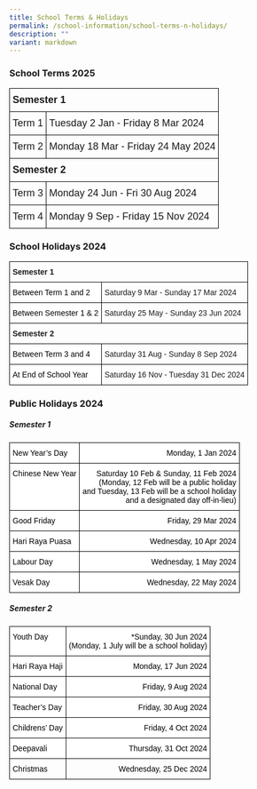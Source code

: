 ```yaml
---
title: School Terms & Holidays
permalink: /school-information/school-terms-n-holidays/
description: ""
variant: markdown
---
```

### School Terms 2025

<style type="text/css">
.tg  {border-collapse:collapse;border-spacing:0;}
.tg td{border-color:black;border-style:solid;border-width:1px;font-family:Arial, sans-serif;font-size:14px;
  overflow:hidden;padding:10px 5px;word-break:normal;}
.tg th{border-color:black;border-style:solid;border-width:1px;font-family:Arial, sans-serif;font-size:14px;
  font-weight:normal;overflow:hidden;padding:10px 5px;word-break:normal;}
.tg .tg-1wig{font-weight:bold;text-align:left;vertical-align:top}
.tg .tg-0lax{text-align:left;vertical-align:top}
</style>
<table class="tg">
<thead>
  <tr>
    <th class="tg-1wig" colspan="2"><font size="4">Semester 1</font></th>
  </tr>
</thead>
<tbody>
  <tr>
    <td class="tg-0lax"><font size="4">Term 1</font></td>
    <td class="tg-0lax"><font size="4">Tuesday 2 Jan&nbsp;- Friday 8 Mar 2024</font></td>
  </tr>
  <tr>
    <td class="tg-0lax"><font size="4">Term 2</font></td>
    <td class="tg-0lax"><font size="4">Monday 18 Mar - Friday 24 May 2024</font></td>
  </tr>
  <tr>
    <td class="tg-1wig" colspan="2"><font size="4">Semester 2</font></td>
  </tr>
  <tr>
    <td class="tg-0lax"><font size="4">Term 3</font></td>
    <td class="tg-0lax"><font size="4">Monday 24 Jun - Fri 30 Aug 2024</font></td>
  </tr>
  <tr>
    <td class="tg-0lax"><font size="4">Term 4</font></td>
    <td class="tg-0lax"><font size="4">Monday 9 Sep - Friday 15 Nov 2024</font></td>
  </tr>
</tbody>
</table>

### School Holidays 2024

<style type="text/css">
.tg  {border-collapse:collapse;border-spacing:0;}
.tg td{border-color:black;border-style:solid;border-width:1px;font-family:Arial, sans-serif;font-size:14px;
  overflow:hidden;padding:10px 5px;word-break:normal;}
.tg th{border-color:black;border-style:solid;border-width:1px;font-family:Arial, sans-serif;font-size:14px;
  font-weight:normal;overflow:hidden;padding:10px 5px;word-break:normal;}
.tg .tg-1wig{font-weight:bold;text-align:left;vertical-align:top}
.tg .tg-yst8{background-color:#FFF;text-align:left;text-decoration:underline;vertical-align:top}
.tg .tg-ktyi{background-color:#FFF;text-align:left;vertical-align:top}
</style>
<table class="tg">
<thead>
  <tr>
    <th class="tg-1wig" colspan="2">Semester 1</th>
  </tr>
</thead>
<tbody>
  <tr>
    <td class="tg-ktyi"><span style="font-weight:400;color:#000">Between Term 1 and 2</span></td>
    <td class="tg-0lax">Saturday 9 Mar - Sunday 17 Mar 2024</td>
  </tr>
  <tr>
    <td class="tg-ktyi"><span style="font-weight:400;color:#000">Between Semester 1 &amp; 2</span></td>
    <td class="tg-0lax">Saturday 25 May - Sunday 23 Jun 2024</td>
  </tr>
  <tr>
    <td class="tg-1wig" colspan="2">Semester 2</td>
  </tr>
  <tr>
    <td class="tg-ktyi"><span style="font-weight:400;color:#000">Between Term 3 and 4</span></td>
    <td class="tg-0lax">Saturday 31 Aug - Sunday 8 Sep 2024</td>
  </tr>
  <tr>
    <td class="tg-ktyi"><span style="font-weight:400;color:#000">At End of School Year</span></td>
    <td class="tg-0lax">Saturday 16 Nov - Tuesday 31 Dec 2024</td>
  </tr>
</tbody>
</table>

### Public Holidays 2024
##### Semester 1
<style type="text/css">
.tg  {border-collapse:collapse;border-spacing:0;}
.tg td{border-color:black;border-style:solid;border-width:1px;font-family:Arial, sans-serif;font-size:14px;
  overflow:hidden;padding:10px 5px;word-break:normal;}
.tg th{border-color:black;border-style:solid;border-width:1px;font-family:Arial, sans-serif;font-size:14px;
  font-weight:normal;overflow:hidden;padding:10px 5px;word-break:normal;}
.tg .tg-eelb{background-color:#FFF;text-align:right;vertical-align:top}
.tg .tg-lqy6{text-align:right;vertical-align:top}
.tg .tg-ktyi{background-color:#FFF;text-align:left;vertical-align:top}
.tg .tg-0lax{text-align:left;vertical-align:top}
</style>
  <table class="tg">
<thead>
  <tr>
    <th class="tg-ktyi"><span style="font-weight:400;color:#000">New Year’s Day</span></th>
    <th class="tg-eelb"><span style="font-weight:400;color:#000">Monday, 1 Jan 2024</span></th>
  </tr>
</thead>
<tbody>
  
  <tr>
    <td class="tg-ktyi"><span style="font-weight:400;color:#000">Chinese New Year</span></td>
    <td class="tg-eelb"><span style="font-weight:400;color:#000">Saturday 10 Feb &amp; Sunday, 11 Feb 2024<br>(Monday, 12 Feb will be a public holiday <br>and Tuesday, 13 Feb will be a school holiday <br>and a designated day off-in-lieu)</span></td></tr>
  <tr>
    <td class="tg-ktyi"><span style="font-weight:400;color:#000">Good Friday</span></td>
    <td class="tg-eelb"><span style="font-weight:400;color:#000">Friday, 29 Mar 2024</span></td>
  </tr>
  <tr>
    <td class="tg-ktyi"><span style="font-weight:400;color:#000">Hari Raya Puasa</span></td>
    <td class="tg-eelb"><span style="font-weight:400;color:#000">Wednesday, 10 Apr 2024</span></td>
  </tr>
  <tr>
    <td class="tg-ktyi"><span style="font-weight:400;color:#000">Labour Day</span></td>
    <td class="tg-eelb"><span style="font-weight:400;color:#000">Wednesday, 1 May 2024</span></td>
  </tr>
  <tr>
    <td class="tg-ktyi"><span style="font-weight:400;color:#000">Vesak Day</span></td>
    <td class="tg-eelb"><span style="font-weight:400;color:#000">Wednesday, 22 May 2024</span></td>
  </tr>
</tbody>
</table>

##### Semester 2

<style type="text/css">
.tg  {border-collapse:collapse;border-spacing:0;}
.tg td{border-color:black;border-style:solid;border-width:1px;font-family:Arial, sans-serif;font-size:14px;
  overflow:hidden;padding:10px 5px;word-break:normal;}
.tg th{border-color:black;border-style:solid;border-width:1px;font-family:Arial, sans-serif;font-size:14px;
  font-weight:normal;overflow:hidden;padding:10px 5px;word-break:normal;}
.tg .tg-eelb{background-color:#FFF;text-align:right;vertical-align:top}
.tg .tg-lqy6{text-align:right;vertical-align:top}
.tg .tg-ktyi{background-color:#FFF;text-align:left;vertical-align:top}
.tg .tg-0lax{text-align:left;vertical-align:top}
</style>
<table class="tg">
<thead>
  <tr>
    <th class="tg-ktyi"><span style="font-weight:400;color:#000">Youth Day</span></th>
    <th class="tg-eelb"><span style="font-weight:400;color:#000">*Sunday, 30 Jun 2024 <br>(Monday, 1 July will be a school holiday)</span></th>
  </tr>
</thead>
<tbody>
  <tr>
    <td class="tg-ktyi"><span style="font-weight:400;color:#000">Hari Raya Haji</span></td>
    <td class="tg-eelb"><span style="font-weight:400;color:#000">Monday, 17 Jun 2024</span></td>
  </tr>
  <tr>
    <td class="tg-ktyi"><span style="font-weight:400;color:#000">National Day</span></td>
    <td class="tg-eelb"><span style="font-weight:400;color:#000">Friday, 9 Aug 2024</span></td>
  </tr>
  <tr>
    <td class="tg-ktyi"><span style="font-weight:400;color:#000">Teacher’s Day</span></td>
    <td class="tg-eelb"><span style="font-weight:400;color:#000">Friday, 30 Aug 2024</span></td>
  </tr>
  <tr>
    <td class="tg-ktyi"><span style="font-weight:400;color:#000">Childrens’ Day</span></td>
    <td class="tg-eelb"><span style="font-weight:400;color:#000">Friday, 4 Oct 2024</span></td>
  </tr>
  <tr>
    <td class="tg-ktyi"><span style="font-weight:400;color:#000">Deepavali</span></td>
    <td class="tg-eelb"><span style="font-weight:400;color:#000">Thursday, 31 Oct 2024</span></td>
  </tr>
  <tr>
    <td class="tg-0lax"><span style="font-weight:400;color:#000">Christmas</span></td>
    <td class="tg-lqy6"><span style="font-weight:400;color:#000">Wednesday, 25 Dec 2024</span></td>
  </tr>
</tbody>
</table>